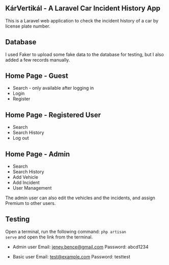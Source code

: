 ## KárVertikál - A Laravel Car Incident History App

This is a Laravel web application to check the incident history of a car by license plate number.

## Database

I used Faker to upload some fake data to the database for testing, but I also added a few records manually.

## Home Page - Guest

- Search - only available after logging in
- Login
- Register

## Home Page - Registered User

- Search
- Search History
- Log out

## Home Page - Admin

- Search
- Search History
- Add Vehicle
- Add Incident
- User Management

The admin user can also edit the vehicles and the incidents, and assign Premium to other users.

## Testing
Open a terminal, run the following command: <code>php artisan serve</code> and open the link from the terminal.

- Admin user
Email: jeney.bence@gmail.com
Password: abcd1234

- Basic user
Email: test@example.com
Password: testtest
